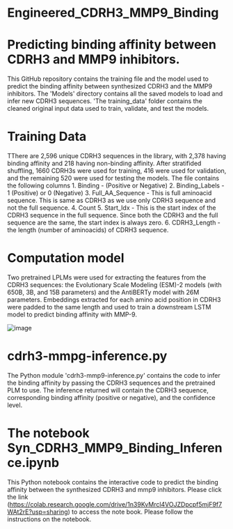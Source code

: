 # Engineered_CDRH3_MMP9_Binding
# Predicting binding affinity between CDRH3 and MMP9 inhibitors.
  This GitHub repository contains the training file and the model used to predict the binding affinity between synthesized CDRH3 and the MMP9 inhibitors. The 'Models' directory contains all the saved models to load and infer new CDRH3 sequences. 'The training_data' folder contains the cleaned original input data used to train, validate, and test the models.
# Training Data
  TThere are 2,596 unique CDRH3 sequences in the library, with 2,378 having binding affinity and 218 having non-binding affinity. After stratifided shuffling, 1660 CDRH3s were used for training, 416 were used for validation, and the remaining 520 were used for testing the models. The file contains the following columns
    1. Binding - (Positive or Negative)
    2. Binding_Labels - 1 (Positive) or 0 (Negative)
    3. Full_AA_Sequence - This is full aminoacid sequence. This is same as CDRH3 as we use only CDRH3 sequence and not the full sequence.
    4. Count
    5. Start_Idx - This is the start index of the CDRH3 sequence in the full sequence. Since both the CDRH3 and the full sequence are the same, the start index is always zero.
    6. CDRH3_Length - the length (number of aminoacids) of CDRH3 sequence.
# Computation model
  Two pretrained LPLMs were used for extracting the features from the CDRH3 sequences: the Evolutionary Scale Modeling (ESM)-2 models (with 650B, 3B, and 15B parameters) and the AntiBERTy model with 26M parameters. Embeddings extracted for each amino acid position in CDRH3 were padded to the same length and used to train a downstream LSTM model to predict binding affinity with MMP-9.

![image](https://github.com/user-attachments/assets/50ecf7c8-1995-4cd6-a2eb-945cc6b6114a)
# cdrh3-mmpg-inference.py
  The Python module 'cdrh3-mmp9-inference.py' contains the code to infer the binding affinity by passing the CDRH3 sequences and the pretrained PLM to use. The inference returned will contain the CDRH3 sequence, corresponding binding affinity (positive or negative), and the confidence level.
# The notebook Syn_CDRH3_MMP9_Binding_Inference.ipynb
  This Python notebook contains the interactive code to predict the binding affinity between the synthesized CDRH3 and mmp9 inhibitors. Please click the link (https://colab.research.google.com/drive/1n39KvMrcl4VOJZDpcpf5mjF9f7WAt2rE?usp=sharing) to access the note book. Please follow the instructions on the notebook.
